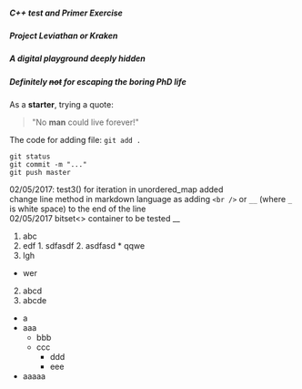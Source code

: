 ##### C++ test and Primer Exercise
##### Project _Leviathan_ or _Kraken_
##### A digital playground deeply hidden
##### Definitely ~~not~~ for escaping the boring PhD life

As a **starter**, trying a quote:
> "No **man** could live forever!"

The code for adding file: `git add .`
```
git status
git commit -m "..."
git push master
```

02/05/2017: test3() for iteration in unordered_map added <br />
change line method in markdown language as adding `<br />` or `__` (where `_` is white space) to the end of the line  
02/05/2017 bitset<> container to be tested __


1. abc
  1. edf
    1. sdfasdf
    2. asdfasd
    * qqwe
  2. lgh
  * wer
2. abcd
3. abcde

- a
- aaa
  * bbb
  * ccc
    * ddd
    * eee
- aaaaa
